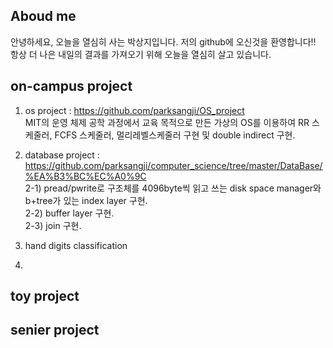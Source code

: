 ## Aboud me
안녕하세요, 오늘을 열심히 사는 박상지입니다. 저의 github에 오신것을 환영합니다!!
항상 더 나은 내일의 결과를 가져오기 위해 오늘을 열심히 살고 있습니다.

## on-campus project

1) os project : https://github.com/parksangji/OS_project <br>
MIT의 운영 체제 공학 과정에서 교육 목적으로 만든 가상의 OS를 이용하여 RR 스케줄러, FCFS 스케줄러, 멀리레벨스케줄러 구현 및 double indirect 구현.

2) database project : https://github.com/parksangji/computer_science/tree/master/DataBase/%EA%B3%BC%EC%A0%9C <br>
  2-1) pread/pwrite로 구조체를 4096byte씩 읽고 쓰는 disk space manager와 b+tree가 있는 index layer 구현. <br>
  2-2) buffer layer 구현. <br>
  2-3) join 구현. <br>

3) hand digits classification 


4) 
## toy project

## senier project

